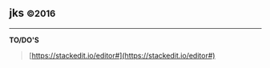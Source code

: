 

**jks** <small>©2016</small>
---

----------


**TO/DO'S**






> [https://stackedit.io/editor#](https://stackedit.io/editor#)







